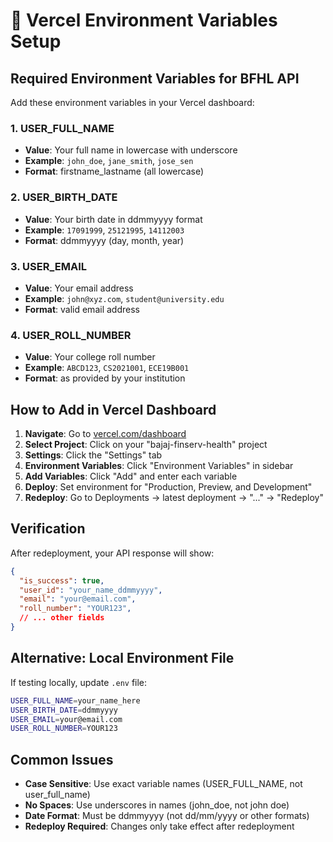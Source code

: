 # 🔧 Vercel Environment Variables Setup

## Required Environment Variables for BFHL API

Add these environment variables in your Vercel dashboard:

### 1. USER_FULL_NAME
- **Value**: Your full name in lowercase with underscore
- **Example**: `john_doe`, `jane_smith`, `jose_sen`
- **Format**: firstname_lastname (all lowercase)

### 2. USER_BIRTH_DATE
- **Value**: Your birth date in ddmmyyyy format
- **Example**: `17091999`, `25121995`, `14112003`
- **Format**: ddmmyyyy (day, month, year)

### 3. USER_EMAIL
- **Value**: Your email address
- **Example**: `john@xyz.com`, `student@university.edu`
- **Format**: valid email address

### 4. USER_ROLL_NUMBER
- **Value**: Your college roll number
- **Example**: `ABCD123`, `CS2021001`, `ECE19B001`
- **Format**: as provided by your institution

## How to Add in Vercel Dashboard

1. **Navigate**: Go to [vercel.com/dashboard](https://vercel.com/dashboard)
2. **Select Project**: Click on your "bajaj-finserv-health" project
3. **Settings**: Click the "Settings" tab
4. **Environment Variables**: Click "Environment Variables" in sidebar
5. **Add Variables**: Click "Add" and enter each variable
6. **Deploy**: Set environment for "Production, Preview, and Development"
7. **Redeploy**: Go to Deployments → latest deployment → "..." → "Redeploy"

## Verification

After redeployment, your API response will show:
```json
{
  "is_success": true,
  "user_id": "your_name_ddmmyyyy",
  "email": "your@email.com", 
  "roll_number": "YOUR123",
  // ... other fields
}
```

## Alternative: Local Environment File

If testing locally, update `.env` file:
```bash
USER_FULL_NAME=your_name_here
USER_BIRTH_DATE=ddmmyyyy
USER_EMAIL=your@email.com
USER_ROLL_NUMBER=YOUR123
```

## Common Issues

- **Case Sensitive**: Use exact variable names (USER_FULL_NAME, not user_full_name)
- **No Spaces**: Use underscores in names (john_doe, not john doe)
- **Date Format**: Must be ddmmyyyy (not dd/mm/yyyy or other formats)
- **Redeploy Required**: Changes only take effect after redeployment
